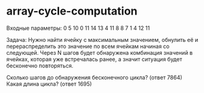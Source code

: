 # array-cycle-computation

Входные параметры:
0 5 10 0 11 14 13 4 11 8 8 7 1 4 12 11

Задача:
Нужно найти ячейку с максимальным значением, обнулить её и перераспределить
это значение по всем ячейкам начиная со следующей. Через N шагов будет обнаружена
комбинация значений в ячейках, которая уже встречалась ранее, а значит ситуация
будет бесконечно повторяться.

Сколько шагов до обнаружения бесконечного цикла? (ответ 7864)
Какая длина цикла? (ответ 1695)
